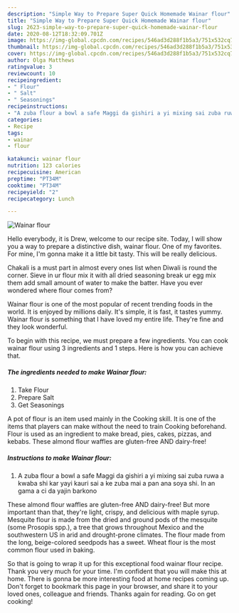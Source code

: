 ```yaml
---
description: "Simple Way to Prepare Super Quick Homemade Wainar flour"
title: "Simple Way to Prepare Super Quick Homemade Wainar flour"
slug: 2623-simple-way-to-prepare-super-quick-homemade-wainar-flour
date: 2020-08-12T18:32:09.701Z
image: https://img-global.cpcdn.com/recipes/546ad3d288f1b5a3/751x532cq70/wainar-flour-recipe-main-photo.jpg
thumbnail: https://img-global.cpcdn.com/recipes/546ad3d288f1b5a3/751x532cq70/wainar-flour-recipe-main-photo.jpg
cover: https://img-global.cpcdn.com/recipes/546ad3d288f1b5a3/751x532cq70/wainar-flour-recipe-main-photo.jpg
author: Olga Matthews
ratingvalue: 3
reviewcount: 10
recipeingredient:
- " Flour"
- " Salt"
- " Seasonings"
recipeinstructions:
- "A zuba flour a bowl a safe Maggi da gishiri a yi mixing sai zuba ruwa a kwaba shi kar yayi kauri sai a ke zuba mai a pan ana soya shi. In an gama a ci da yajin barkono"
categories:
- Recipe
tags:
- wainar
- flour

katakunci: wainar flour 
nutrition: 123 calories
recipecuisine: American
preptime: "PT34M"
cooktime: "PT34M"
recipeyield: "2"
recipecategory: Lunch

---
```



![Wainar flour](https://img-global.cpcdn.com/recipes/546ad3d288f1b5a3/751x532cq70/wainar-flour-recipe-main-photo.jpg)

Hello everybody, it is Drew, welcome to our recipe site. Today, I will show you a way to prepare a distinctive dish, wainar flour. One of my favorites. For mine, I'm gonna make it a little bit tasty. This will be really delicious.

Chakali is a must part in almost every ones list when Diwali is round the corner. Sieve in ur flour mix it with all dried seasoning break ur egg mix them add small amount of water to make the batter. Have you ever wondered where flour comes from?

Wainar flour is one of the most popular of recent trending foods in the world. It is enjoyed by millions daily. It's simple, it is fast, it tastes yummy. Wainar flour is something that I have loved my entire life. They're fine and they look wonderful.


To begin with this recipe, we must prepare a few ingredients. You can cook wainar flour using 3 ingredients and 1 steps. Here is how you can achieve that.

<!--inarticleads1-->

##### The ingredients needed to make Wainar flour:

1. Take  Flour
1. Prepare  Salt
1. Get  Seasonings


A pot of flour is an item used mainly in the Cooking skill. It is one of the items that players can make without the need to train Cooking beforehand. Flour is used as an ingredient to make bread, pies, cakes, pizzas, and kebabs. These almond flour waffles are gluten-free AND dairy-free! 

<!--inarticleads2-->

##### Instructions to make Wainar flour:

1. A zuba flour a bowl a safe Maggi da gishiri a yi mixing sai zuba ruwa a kwaba shi kar yayi kauri sai a ke zuba mai a pan ana soya shi. In an gama a ci da yajin barkono


These almond flour waffles are gluten-free AND dairy-free! But more important than that, they&#39;re light, crispy, and delicious with maple syrup. Mesquite flour is made from the dried and ground pods of the mesquite (some Prosopis spp.), a tree that grows throughout Mexico and the southwestern US in arid and drought-prone climates. The flour made from the long, beige-colored seedpods has a sweet. Wheat flour is the most common flour used in baking. 

So that is going to wrap it up for this exceptional food wainar flour recipe. Thank you very much for your time. I'm confident that you will make this at home. There is gonna be more interesting food at home recipes coming up. Don't forget to bookmark this page in your browser, and share it to your loved ones, colleague and friends. Thanks again for reading. Go on get cooking!
